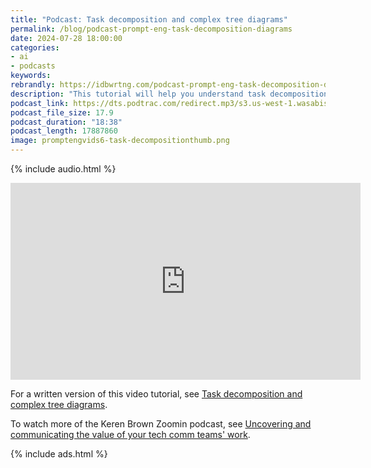 ```yaml
---
title: "Podcast: Task decomposition and complex tree diagrams"
permalink: /blog/podcast-prompt-eng-task-decomposition-diagrams
date: 2024-07-28 18:00:00
categories:
- ai
- podcasts
keywords: 
rebrandly: https://idbwrtng.com/podcast-prompt-eng-task-decomposition-diagrams
description: "This tutorial will help you understand task decomposition by guiding you through the process of creating a complex tree diagram that's too sophisticated for an AI tool to create at once. Whether you're creating tree diagrams or not, it doesn't matter. This is just an example of how to break down complex information into smaller chunks and pass it into AI."
podcast_link: https://dts.podtrac.com/redirect.mp3/s3.us-west-1.wasabisys.com/idbwmedia.com/podcasts/promptengvids6-task-decomposition.mp3
podcast_file_size: 17.9
podcast_duration: "18:38"
podcast_length: 17887860
image: promptengvids6-task-decompositionthumb.png
---
```


{% include audio.html %}

<iframe width="560" height="315" src="https://www.youtube.com/embed/er8pKg5d31E" title="Podcast: Task decomposition and tree diagrams" frameborder="0" allow="accelerometer; autoplay; clipboard-write; encrypted-media; gyroscope; picture-in-picture" allowfullscreen></iframe>

For a written version of this video tutorial, see [Task decomposition and complex tree diagrams](https://idratherbewriting.com/ai/prompt-engineering-task-decomposition.html).

To watch more of the Keren Brown Zoomin podcast, see [Uncovering and communicating the value of your tech comm teams' work](/blog/value-techcomm-zoomin-podcast).

{% include ads.html %}
